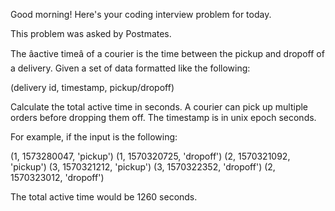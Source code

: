 Good morning! Here's your coding interview problem for today.

This problem was asked by Postmates.

The âactive timeâ of a courier is the time between the pickup and dropoff of a
delivery. Given a set of data formatted like the following:

(delivery id, timestamp, pickup/dropoff)


Calculate the total active time in seconds. A courier can pick up multiple
orders before dropping them off. The timestamp is in unix epoch seconds.

For example, if the input is the following:

(1, 1573280047, 'pickup')
(1, 1570320725, 'dropoff')
(2, 1570321092, 'pickup')
(3, 1570321212, 'pickup')
(3, 1570322352, 'dropoff')
(2, 1570323012, 'dropoff')


The total active time would be 1260 seconds.


